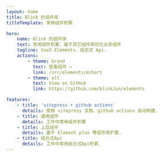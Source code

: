 ```yaml
---
layout: home
title: Blink 的组件库
titleTemplate: 常用组件积累

hero:
    name: Blink 的组件库
    text: 常用组件积累、基于其它组件库优化业务组件
    tagline: Vue3 Elements、组合式 Api.
    actions:
        - theme: brand
          text: 查看组件 →
          link: /src/elements/echart
        - theme: alt
          text: View on GitHub
          link: https://github.com/blinkJun/elements

features:
    - title: 'vitepress + github actions'
      details: 使用 vitepress 文档、github actions 自动构建.
    - title: 通用组件
      details: 工作中常用组件积累
    - title: 上层组件
      details: 基于 Element plus 等组件库扩展.
    - title: 组合式Api
      details: 工作中常用组合式Api积累.
---
```


<!-- Placeholder -->
